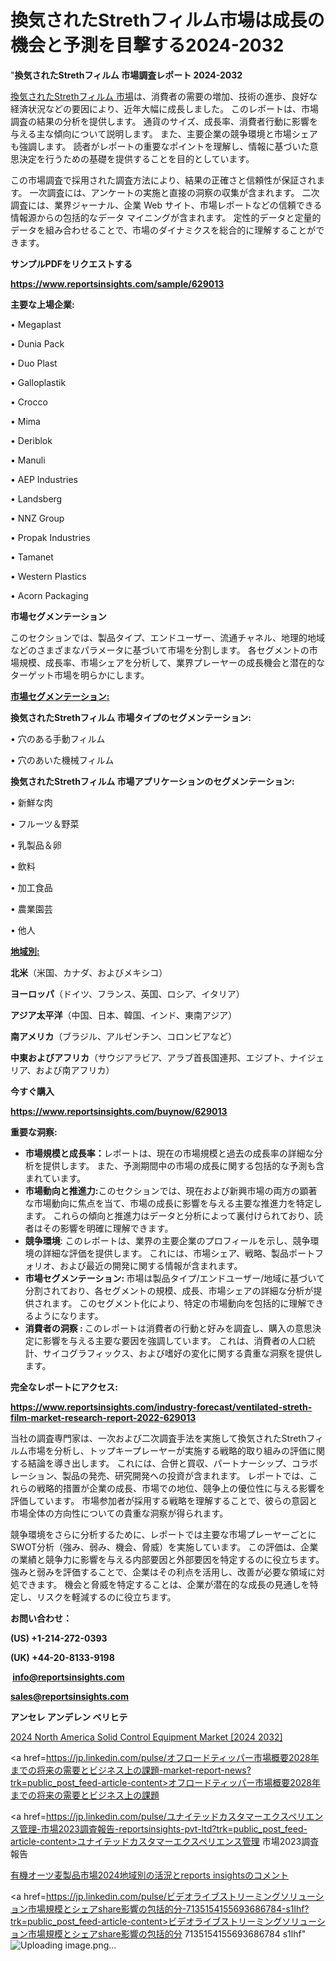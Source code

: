 # 換気されたStrethフィルム市場は成長の機会と予測を目撃する2024-2032

"<strong>換気されたStrethフィルム 市場調査レポート 2024-2032</strong>

<a href=https://www.reportsinsights.com/sample/629013>換気されたStrethフィルム 市場</a>は、消費者の需要の増加、技術の進歩、良好な経済状況などの要因により、近年大幅に成長しました。 このレポートは、市場調査の結果の分析を提供します。 通貨のサイズ、成長率、消費者行動に影響を与える主な傾向について説明します。 また、主要企業の競争環境と市場シェアも強調します。 読者がレポートの重要なポイントを理解し、情報に基づいた意思決定を行うための基礎を提供することを目的としています。

この市場調査で採用された調査方法により、結果の正確さと信頼性が保証されます。 一次調査には、アンケートの実施と直接の洞察の収集が含まれます。 二次調査には、業界ジャーナル、企業 Web サイト、市場レポートなどの信頼できる情報源からの包括的なデータ マイニングが含まれます。 定性的データと定量的データを組み合わせることで、市場のダイナミクスを総合的に理解することができます。

<strong><b>サンプルPDFをリクエストする</b></strong>

<a href=https://www.reportsinsights.com/sample/629013><strong><u>https://www.reportsinsights.com/sample/629013</u></strong></a>

<strong>主要な上場企業:</strong>

• Megaplast

• Dunia Pack

• Duo Plast

• Galloplastik

• Crocco

• Mima

• Deriblok

• Manuli

• AEP Industries

• Landsberg

• NNZ Group

• Propak Industries

• Tamanet

• Western Plastics

• Acorn Packaging

<strong>市場セグメンテーション</strong>

このセクションでは、製品タイプ、エンドユーザー、流通チャネル、地理的地域などのさまざまなパラメータに基づいて市場を分割します。 各セグメントの市場規模、成長率、市場シェアを分析して、業界プレーヤーの成長機会と潜在的なターゲット市場を明らかにします。

<strong><u>市場セグメンテーション</u></strong><strong><u>:</u></strong>

<strong>換気されたStrethフィルム 市場タイプのセグメンテーション:</strong>

• 穴のある手動フィルム

• 穴のあいた機械フィルム

<strong>換気されたStrethフィルム 市場アプリケーションのセグメンテーション:</strong>

• 新鮮な肉

• フルーツ＆野菜

• 乳製品＆卵

• 飲料

• 加工食品

• 農業園芸

• 他人

<strong><u>地域別</u></strong><strong><u>:</u></strong>

<strong>北米</strong>（米国、カナダ、およびメキシコ）

<strong>ヨーロッパ</strong>（ドイツ、フランス、英国、ロシア、イタリア）

<strong>アジア太平洋</strong>（中国、日本、韓国、インド、東南アジア）

<strong>南アメリカ</strong>（ブラジル、アルゼンチン、コロンビアなど）

<strong>中東およびアフリカ</strong>（サウジアラビア、アラブ首長国連邦、エジプト、ナイジェリア、および南アフリカ）

<strong>今すぐ購入</strong>

<a href=https://www.reportsinsights.com/buynow/629013><strong><u>https://www.reportsinsights.com/buynow/629013</u></strong></a>

<strong>重要な洞察:</strong>
<ul>
  <li><strong>市場規模と成長率：</strong>レポートは、現在の市場規模と過去の成長率の詳細な分析を提供します。 また、予測期間中の市場の成長に関する包括的な予測も含まれています。</li>
  <li><strong>市場動向と推進力:</strong>このセクションでは、現在および新興市場の両方の顕著な市場動向に焦点を当て、市場の成長に影響を与える主要な推進力を特定します。 これらの傾向と推進力はデータと分析によって裏付けられており、読者はその影響を明確に理解できます。</li>
  <li><strong>競争環境</strong>: このレポートは、業界の主要企業のプロフィールを示し、競争環境の詳細な評価を提供します。 これには、市場シェア、戦略、製品ポートフォリオ、および最近の開発に関する情報が含まれます。</li>
  <li><strong>市場セグメンテーション: </strong>市場は製品タイプ/エンドユーザー/地域に基づいて分割されており、各セグメントの規模、成長、市場シェアの詳細な分析が提供されます。 このセグメント化により、特定の市場動向を包括的に理解できるようになります。</li>
  <li><strong>消費者の洞察 : </strong>このレポートは消費者の行動と好みを調査し、購入の意思決定に影響を与える主要な要因を強調しています。 これは、消費者の人口統計、サイコグラフィックス、および嗜好の変化に関する貴重な洞察を提供します。</li>
</ul>
<strong>完全なレポートにアクセス:</strong>

<a href=https://www.reportsinsights.com/industry-forecast/ventilated-streth-film-market-research-report-2022-629013><strong><u><b>https://www.reportsinsights.com/industry-forecast/ventilated-streth-film-market-research-report-2022-629013</b></u></strong></a>

当社の調査専門家は、一次および二次調査手法を実施して換気されたStrethフィルム市場を分析し、トップキープレーヤーが実施する戦略的取り組みの評価に関する結論を導き出します。 これには、合併と買収、パートナーシップ、コラボレーション、製品の発売、研究開発への投資が含まれます。 レポートでは、これらの戦略的措置が企業の成長、市場での地位、競争上の優位性に与える影響を評価しています。 市場参加者が採用する戦略を理解することで、彼らの意図と市場全体の方向性についての貴重な洞察が得られます。

競争環境をさらに分析するために、レポートでは主要な市場プレーヤーごとにSWOT分析（強み、弱み、機会、脅威）を実施しています。 この評価は、企業の業績と競争力に影響を与える内部要因と外部要因を特定するのに役立ちます。 強みと弱みを評価することで、企業はその利点を活用し、改善が必要な領域に対処できます。 機会と脅威を特定することは、企業が潜在的な成長の見通しを特定し、リスクを軽減するのに役立ちます。

<strong>お問い合わせ：</strong>

<strong>(US) +1-214-272-0393</strong>

<strong>(UK) +44-20-8133-9198</strong>

<strong> </strong><a href=info@reportsinsights.com><strong><u>info@reportsinsights.com</u></strong></a>

<a href=sales@reportsinsights.com><strong><u>sales@reportsinsights.com</u></strong></a>

<strong>アンセレ アンデレン ベリヒテ</strong>

<a href=https://www.linkedin.com/pulse/2024-north-america-solid-control-equipment-market-61ssf/>2024 North America Solid Control Equipment Market [2024 2032]</a>

<a href=https://jp.linkedin.com/pulse/オフロードティッパー市場概要2028年までの将来の需要とビジネス上の課題-market-report-news?trk=public_post_feed-article-content>オフロードティッパー市場概要2028年までの将来の需要とビジネス上の課題</a>

<a href=https://jp.linkedin.com/pulse/ユナイテッドカスタマーエクスペリエンス管理-市場2023調査報告-reportsinsights-pvt-ltd?trk=public_post_feed-article-content>ユナイテッドカスタマーエクスペリエンス管理 市場2023調査報告</a>

<a href=https://www.linkedin.com/pulse/有機オーツ麦製品市場2024地域別の活況とreports-insightsのコメント-reports-insights-expert-k32pe/>有機オーツ麦製品市場2024地域別の活況とreports insightsのコメント</a>

<a href=https://jp.linkedin.com/pulse/ビデオライブストリーミングソリューション市場規模とシェアshare影響の包括的分-7135154155693686784-s1lhf?trk=public_post_feed-article-content>ビデオライブストリーミングソリューション市場規模とシェアshare影響の包括的分 7135154155693686784 s1lhf</a>"
![Uploading image.png…]()
